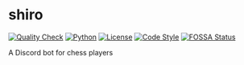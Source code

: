 # shiro

[![Quality Check](https://github.com/eniraa/shiro/actions/workflows/quality.yml/badge.svg)](https://github.com/eniraa/shiro/actions/workflows/quality.yml)
[![Python](https://img.shields.io/static/v1?label=Python&message=3.10&color=blue&logo=Python&style=flat)](https://www.python.org/downloads/)
[![License](https://img.shields.io/github/license/eniraa/shiro?style=flat)](./LICENSE)
[![Code Style](https://img.shields.io/static/v1?label=code%20style&message=black&color=000000&style=flat)](https://github.com/psf/black)
[![FOSSA Status](https://app.fossa.com/api/projects/custom%2B26877%2Fgithub.com%2Feniraa%2Fjibril.svg?type=small)](https://app.fossa.com/projects/custom%2B26877%2Fgithub.com%2Feniraa%2Fjibril?ref=badge_small)

A Discord bot for chess players
